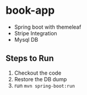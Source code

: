 # book-app

- Spring boot with themeleaf 
- Stripe Integration
- Mysql DB


## Steps to Run

1. Checkout the code
2. Restore the DB dump
3. run `mvn spring-boot:run`
